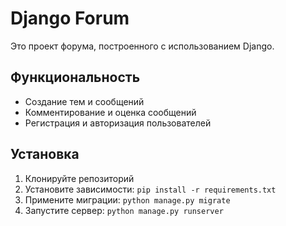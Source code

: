 # Django Forum  
 
Это проект форума, построенного с использованием Django.

## Функциональность

- Создание тем и сообщений
- Комментирование и оценка сообщений
- Регистрация и авторизация пользователей

## Установка

1. Клонируйте репозиторий
2. Установите зависимости: `pip install -r requirements.txt`
3. Примените миграции: `python manage.py migrate`
4. Запустите сервер: `python manage.py runserver`
